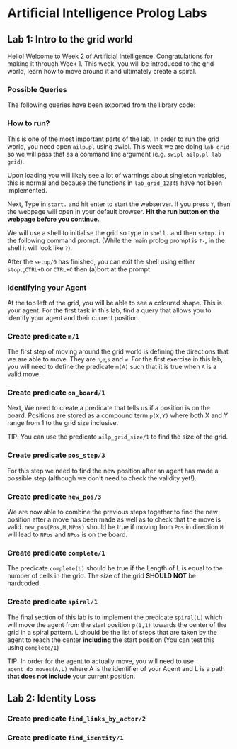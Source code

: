 # Artificial Intelligence Prolog Labs

## Lab 1: Intro to the grid world

Hello! Welcome to Week 2 of Artificial Intelligence. Congratulations for making it through Week 1. This week, you will be introduced to the grid world, learn how to move around it and ultimately create a spiral.

### Possible Queries 

The following queries have been exported from the library code:

### How to run?

This is one of the most important parts of the lab. In order to run the grid world, you need open `ailp.pl` using swipl. This week we are doing `lab grid` so we will pass that as a command line argument (e.g. `swipl ailp.pl lab grid`).
 
Upon loading you will likely see a lot of warnings
about singleton variables, this is normal and because the functions in `lab_grid_12345` have not been implemented. 

Next, Type in `start.` and hit enter to start the webserver. If you press `Y`, then the webpage will open in your default browser. **Hit the run button on the webpage before you continue.**

We will use a shell to initialise the grid so type in `shell.` and then `setup.` in the following command prompt. (While the main prolog prompt is `?-`, in the shell it will look like `?`).

After the `setup/0` has finished, you can exit the shell using either `stop.`,`CTRL+D` or `CTRL+C` then (a)bort at the prompt.

### Identifying your Agent

At the top left of the grid, you will be able to see a coloured shape. This is your agent. For the first task in this lab, find a query that allows you to identify your agent and their current position.

### Create predicate `m/1`

The first step of moving around the grid world is defining the directions that we are able to move. They are `n`,`e`,`s` and `w`. For the first exercise in this lab, you will need to define the predicate `m(A)` such that it is true when `A` is a valid move.

### Create predicate `on_board/1`

Next, We need to create a predicate that tells us if a position is on the board. Positions are stored as a compound term `p(X,Y)` where both X and Y range from 1 to the grid size inclusive.

TIP: You can use the predicate `ailp_grid_size/1` to find the size of the grid.

### Create predicate `pos_step/3`

For this step we need to find the new position after an agent has made a possible step (although we don't need to check the validity yet!).  

### Create predicate `new_pos/3`

We are now able to combine the previous steps together to find the new position after a move has been made as well as to check that the move is valid. `new_pos(Pos,M,NPos)` should be true if moving from `Pos` in direction `M` will lead to `NPos` and `NPos` is on the board.

### Create predicate `complete/1`

The predicate `complete(L)` should be true if the Length of L is equal to the number of cells in the grid. The size of the grid **SHOULD NOT** be hardcoded.

### Create predicate `spiral/1`

The final section of this lab is to implement the predicate `spiral(L)` which will move the agent from the start position `p(1,1)` towards the center of the grid in a spiral pattern. L should be the list of steps that are taken by the agent to reach the center **including** the start position (You can test this using `complete/1`) 

TIP: In order for the agent to actually move, you will need to use `agent_do_moves(A,L)` where A is the identifier of your Agent and L is a path **that does not include** your current position.
## Lab 2: Identity Loss

### Create predicate `find_links_by_actor/2`
### Create predicate `find_identity/1`